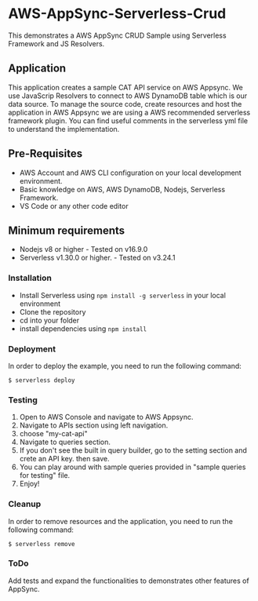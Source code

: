 # AWS-AppSync-Serverless-Crud
This demonstrates a AWS AppSync CRUD Sample using Serverless Framework and JS Resolvers.

## Application
This application creates a sample CAT API service on AWS Appsync. We use JavaScrip Resolvers to connect to AWS DynamoDB table which is our data source. To manage the source code, create resources and host the application in AWS Appsync we are using a AWS recommended serverless framework plugin. You can find useful comments in the serverless yml file to understand the implementation.

## Pre-Requisites

* AWS Account and AWS CLI configuration on your local development environment.
* Basic knowledge on AWS, AWS DynamoDB, Nodejs, Serverless Framework.
* VS Code or any other code editor

## Minimum requirements

* Nodejs v8 or higher - Tested on v16.9.0
* Serverless v1.30.0 or higher. - Tested on v3.24.1

### Installation

- Install Serverless using ``` npm install -g serverless ``` in your local environment
- Clone the repository
- cd into your folder
- install dependencies using ``` npm install ```

### Deployment

In order to deploy the example, you need to run the following command:

```
$ serverless deploy
```

### Testing

1. Open to AWS Console and navigate to AWS Appsync.
2. Navigate to APIs section using left navigation.
3. choose "my-cat-api"
4. Navigate to queries section.
5. If you don't see the built in query builder, go to the setting section and crete an API key. then save.
6. You can play around with sample queries provided in "sample queries for testing" file.
7. Enjoy!

### Cleanup

In order to remove resources and the application, you need to run the following command:

```
$ serverless remove
```

### ToDo

Add tests and expand the functionalities to demonstrates other features of AppSync.